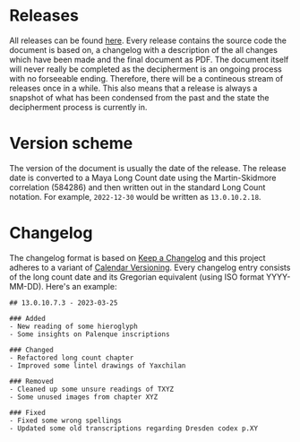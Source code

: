 # Releases
All releases can be found [here](../releases).
Every release contains the source code the document is based on, a changelog with a description 
of the all changes which have been made and the final document as PDF.
The document itself will never really be completed as the decipherment is an ongoing 
process with no forseeable ending.
Therefore, there will be a contineous stream of releases once in a while.
This also means that a release is always a snapshot of what has been condensed from the past 
and the state the decipherment process is currently in.

# Version scheme
The version of the document is usually the date of the release. 
The release date is converted to a Maya Long Count date using the Martin-Skidmore 
correlation (584286) and then written out in the standard Long Count notation.
For example, `2022-12-30` would be written as `13.0.10.2.18`.

# Changelog
The changelog format is based on [Keep a Changelog](http://keepachangelog.com/)
and this project adheres to a variant of [Calendar Versioning](https://calver.org/).
Every changelog entry consists of the long count date and its Gregorian equivalent 
(using ISO format YYYY-MM-DD). Here's an example: 

    ## 13.0.10.7.3 - 2023-03-25
    
    ### Added
    - New reading of some hieroglyph
    - Some insights on Palenque inscriptions

    ### Changed
    - Refactored long count chapter
    - Improved some lintel drawings of Yaxchilan

    ### Removed
    - Cleaned up some unsure readings of TXYZ
    - Some unused images from chapter XYZ

    ### Fixed
    - Fixed some wrong spellings
    - Updated some old transcriptions regarding Dresden codex p.XY